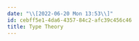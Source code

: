 ```yaml
---
date: "\\[2022-06-20 Mon 13:53\\]"
id: cebff5e1-4da6-4357-84c2-afc39c456c46
title: Type Theory
---
```


